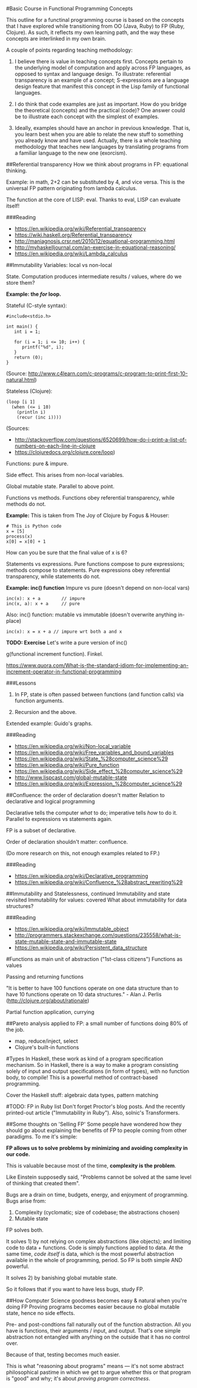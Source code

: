 #Basic Course in Functional Programming Concepts

This outline for a functinal programming course is based on the concepts that I have explored while transitioning from OO (Java, Ruby) to FP (Ruby, Clojure). As such, it reflects my own learning path, and the way these concepts are interlinked in my own brain.

A couple of points regarding teaching methodology:

1. I believe there is value in teaching concepts first. Concepts pertain to the underlying model of computation and apply across FP languages, as opposed to syntax and language design. To illustrate: referential transparency is an example of a concept; S-expressions are a language design feature that manifest this concept in the Lisp family of functional languages.

2. I do think that code examples are just as important. How do you bridge the theoretical (concepts) and the practical (code)? One answer could be to illustrate each concept with the simplest of examples.

3. Ideally, examples should have an anchor in previous knowledge. That is, you learn best when you are able to relate the new stuff to something you already know and have used. Actually, there is a whole teaching methodology that teaches new languages by translating programs from a familiar language to the new one (exorcism).

##Referential transparency
How we think about programs in FP: equational thinking.

Example: in math, 2+2 can be substituted by 4, and vice versa. This is the universal FP pattern originating from lambda calculus.

The function at the core of LISP: eval. Thanks to eval, LISP can evaluate itself!

###Reading
* https://en.wikipedia.org/wiki/Referential_transparency
* https://wiki.haskell.org/Referential_transparency
* http://maniagnosis.crsr.net/2010/12/equational-programming.html
* http://myhaskelljournal.com/an-exercise-in-equational-reasoning/
* https://en.wikipedia.org/wiki/Lambda_calculus

##Immutability
Variables: local vs non-local

State. Computation produces intermediate results / values, where do we store them?

**Example: the *for* loop.**

Stateful (C-style syntax):

    #include<stdio.h>

    int main() {
       int i = 1;

       for (i = 1; i <= 10; i++) {
          printf("%d", i);
       }
       return (0);
    }

(Source: http://www.c4learn.com/c-programs/c-program-to-print-first-10-natural.html)

Stateless (Clojure):

    (loop [i 1]
      (when (<= i 10)
        (println i)
        (recur (inc i))))

(Sources:

* http://stackoverflow.com/questions/6520699/how-do-i-print-a-list-of-numbers-on-each-line-in-clojure
* https://clojuredocs.org/clojure.core/loop)

Functions: pure & impure.

Side effect. This arises from non-local variables.

Global mutable state. Parallel to above point.

Functions vs methods. Functions obey referential transparency, while methods do not.

**Example:**
This is taken from The Joy of Clojure by Fogus & Houser:

    # This is Python code
    x = [5]
    process(x)
    x[0] = x[0] + 1

How can you be sure that the final value of x is 6?

Statements vs expressions. Pure functions compose to pure expressions; methods compose to statements. Pure expressions obey referential transparency, while statements do not.

**Example: inc() function**
Impure vs pure (doesn't depend on non-local vars)

    inc(x): x + a        // impure
    inc(x, a): x + a     // pure

Also: inc() function: mutable vs immutable (doesn't overwrite anything in-place)

    inc(x): x = x + a // impure wrt both a and x

**TODO: Exercise**
Let's write a pure version of inc()

g(functional increment function). Finkel.

https://www.quora.com/What-is-the-standard-idiom-for-implementing-an-increment-operator-in-functional-programming

###Lessons
1. In FP, state is often passed between functions (and function calls) via function arguments.

2. Recursion and the above.

Extended example: Guido's graphs.

###Reading
* https://en.wikipedia.org/wiki/Non-local_variable
* https://en.wikipedia.org/wiki/Free_variables_and_bound_variables
* https://en.wikipedia.org/wiki/State_%28computer_science%29
* https://en.wikipedia.org/wiki/Pure_function
* https://en.wikipedia.org/wiki/Side_effect_%28computer_science%29
* http://www.lispcast.com/global-mutable-state
* https://en.wikipedia.org/wiki/Expression_%28computer_science%29

##Confluence: the order of declaration doesn't matter
Relation to declarative and logical programming

Declarative tells the computer *what* to do; imperative tells *how* to do it. Parallel to expressions vs statements again.

FP is a subset of declarative.

Order of declaration shouldn't matter: confluence.

(Do more research on this, not enough examples related to FP.)

###Reading
* https://en.wikipedia.org/wiki/Declarative_programming
* https://en.wikipedia.org/wiki/Confluence_%28abstract_rewriting%29

##Immutability and Statelessness, continued
Immutability and state revisited
Immutability for values: covered
What about immutability for data structures?

###Reading
* https://en.wikipedia.org/wiki/Immutable_object
* http://programmers.stackexchange.com/questions/235558/what-is-state-mutable-state-and-immutable-state
* https://en.wikipedia.org/wiki/Persistent_data_structure

#Functions as main unit of abstraction ("1st-class citizens")
Functions as values

Passing and returning functions

"It is better to have 100 functions operate on one data structure than to have 10 functions operate on 10 data structures." - Alan J. Perlis (http://clojure.org/about/rationale)

Partial function application, currying

##Pareto analysis applied to FP: a small number of functions doing 80% of the job.
* map, reduce/inject, select
* Clojure's built-in functions

#Types
In Haskell, these work as kind of a program specification mechanism. So in Haskell, there is a way to make a program consisting solely of input and output specifications (in form of types), with no function body, to compile! This is a powerful method of contract-based programming.

Cover the Haskell stuff: algebraic data types, pattern matching

#TODO: FP in Ruby list
Don't forget Proctor's blog posts. And the recently printed-out article ("Immutability in Ruby"). Also, solnic's Transformers.

##Some thoughts on 'Selling FP'
Some people have wondered how they should go about explaining the benefits of FP to people coming from other paradigms. To me it's simple:

**FP allows us to solve problems by minimizing and avoiding complexity in our code.**

This is valuable because most of the time, **complexity is the problem**.

Like Einstein supposedly said, "Problems cannot be solved at the same level of thinking that created them".

Bugs are a drain on time, budgets, energy, and enjoyment of programming. Bugs arise from:

1. Complexity (cyclomatic; size of codebase; the abstractions chosen)
2. Mutable state

FP solves both.

It solves 1) by not relying on complex abstractions (like objects); and limiting code to data + functions. Code is simply functions applied to data. At the same time, *code itself* is data, which is the most powerful abstraction available in the whole of programming, period. So FP is both simple AND powerful.

It solves 2) by banishing global mutable state.

So it follows that if you want to have less bugs, study FP.

##How Computer Science goodness becomes easy & natural when you're doing FP
Proving programs becomes easier because no global mutable state, hence no side effects.

Pre- and post-condtions fall naturally out of the function abstraction. All you have is functions, their arguments / input, and output. That's one simple abstraction not entangled with anything on the outside that it has no control over.

Because of that, testing becomes much easier.

This is what "reasoning about programs" means — it's not some abstract philosophical pastime in which we get to argue whether this or that program is "good" and why; it's about *proving program correctness*.



